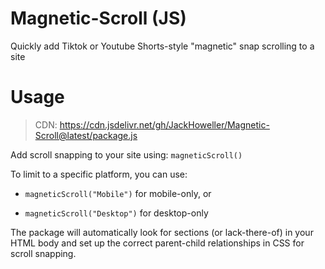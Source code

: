 # Magnetic-Scroll (JS)
Quickly add Tiktok or Youtube Shorts-style "magnetic" snap scrolling to a site

# Usage
> CDN: https://cdn.jsdelivr.net/gh/JackHoweller/Magnetic-Scroll@latest/package.js

Add scroll snapping to your site using:
`magneticScroll()`

To limit to a specific platform, you can use:

- `magneticScroll("Mobile")` for mobile-only, or

- `magneticScroll("Desktop")` for desktop-only

The package will automatically look for sections (or lack-there-of) in your HTML body and set up the correct parent-child relationships in CSS for scroll snapping.
